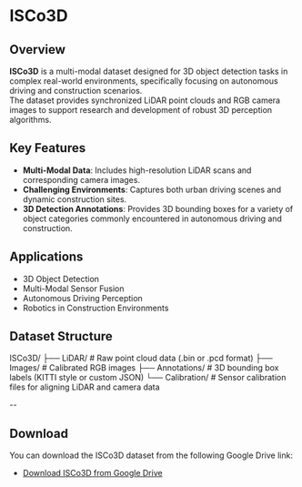 # ISCo3D

## Overview
**ISCo3D** is a multi-modal dataset designed for 3D object detection tasks in complex real-world environments, specifically focusing on autonomous driving and construction scenarios.  
The dataset provides synchronized LiDAR point clouds and RGB camera images to support research and development of robust 3D perception algorithms.

## Key Features
- **Multi-Modal Data**: Includes high-resolution LiDAR scans and corresponding camera images.
- **Challenging Environments**: Captures both urban driving scenes and dynamic construction sites.
- **3D Detection Annotations**: Provides 3D bounding boxes for a variety of object categories commonly encountered in autonomous driving and construction.

## Applications
- 3D Object Detection
- Multi-Modal Sensor Fusion
- Autonomous Driving Perception
- Robotics in Construction Environments
  
## Dataset Structure
ISCo3D/
├── LiDAR/ # Raw point cloud data (.bin or .pcd format)
├── Images/ # Calibrated RGB images
├── Annotations/ # 3D bounding box labels (KITTI style or custom JSON)
└── Calibration/ # Sensor calibration files for aligning LiDAR and camera data

--

## Download
You can download the ISCo3D dataset from the following Google Drive link:

- [Download ISCo3D from Google Drive]([https://drive.google.com/uc?id=YOUR_FILE_ID&export=download](https://drive.google.com/drive/folders/1vHrkQ6bmJ6aAc8K9YfH1GwV49tURdmz8?usp=sharing))
